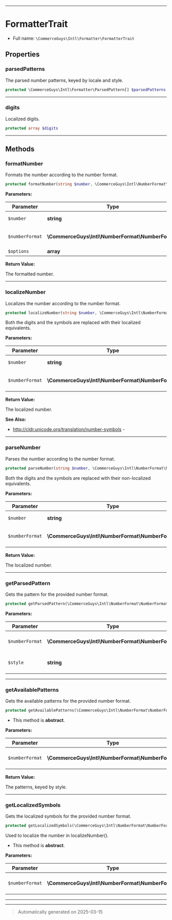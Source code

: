 ***

# FormatterTrait





* Full name: `\CommerceGuys\Intl\Formatter\FormatterTrait`



## Properties


### parsedPatterns

The parsed number patterns, keyed by locale and style.

```php
protected \CommerceGuys\Intl\Formatter\ParsedPattern[] $parsedPatterns
```






***

### digits

Localized digits.

```php
protected array $digits
```






***

## Methods


### formatNumber

Formats the number according to the number format.

```php
protected formatNumber(string $number, \CommerceGuys\Intl\NumberFormat\NumberFormat $numberFormat, array $options = []): string
```








**Parameters:**

| Parameter | Type | Description |
|-----------|------|-------------|
| `$number` | **string** | The number. |
| `$numberFormat` | **\CommerceGuys\Intl\NumberFormat\NumberFormat** | The number format. |
| `$options` | **array** |  |


**Return Value:**

The formatted number.




***

### localizeNumber

Localizes the number according to the number format.

```php
protected localizeNumber(string $number, \CommerceGuys\Intl\NumberFormat\NumberFormat $numberFormat): string
```

Both the digits and the symbols are replaced
with their localized equivalents.






**Parameters:**

| Parameter | Type | Description |
|-----------|------|-------------|
| `$number` | **string** | The number. |
| `$numberFormat` | **\CommerceGuys\Intl\NumberFormat\NumberFormat** | The number format. |


**Return Value:**

The localized number.




**See Also:**

* http://cldr.unicode.org/translation/number-symbols - 

***

### parseNumber

Parses the number according to the number format.

```php
protected parseNumber(string $number, \CommerceGuys\Intl\NumberFormat\NumberFormat $numberFormat): string
```

Both the digits and the symbols are replaced
with their non-localized equivalents.






**Parameters:**

| Parameter | Type | Description |
|-----------|------|-------------|
| `$number` | **string** | The number. |
| `$numberFormat` | **\CommerceGuys\Intl\NumberFormat\NumberFormat** | The number format. |


**Return Value:**

The localized number.




***

### getParsedPattern

Gets the pattern for the provided number format.

```php
protected getParsedPattern(\CommerceGuys\Intl\NumberFormat\NumberFormat $numberFormat, string $style): \CommerceGuys\Intl\Formatter\ParsedPattern
```








**Parameters:**

| Parameter | Type | Description |
|-----------|------|-------------|
| `$numberFormat` | **\CommerceGuys\Intl\NumberFormat\NumberFormat** | The number format. |
| `$style` | **string** | The formatter style. |





***

### getAvailablePatterns

Gets the available patterns for the provided number format.

```php
protected getAvailablePatterns(\CommerceGuys\Intl\NumberFormat\NumberFormat $numberFormat): string[]
```




* This method is **abstract**.



**Parameters:**

| Parameter | Type | Description |
|-----------|------|-------------|
| `$numberFormat` | **\CommerceGuys\Intl\NumberFormat\NumberFormat** | The number format. |


**Return Value:**

The patterns, keyed by style.




***

### getLocalizedSymbols

Gets the localized symbols for the provided number format.

```php
protected getLocalizedSymbols(\CommerceGuys\Intl\NumberFormat\NumberFormat $numberFormat): array
```

Used to localize the number in localizeNumber().


* This method is **abstract**.



**Parameters:**

| Parameter | Type | Description |
|-----------|------|-------------|
| `$numberFormat` | **\CommerceGuys\Intl\NumberFormat\NumberFormat** | The number format. |





***

***
> Automatically generated on 2025-03-15


